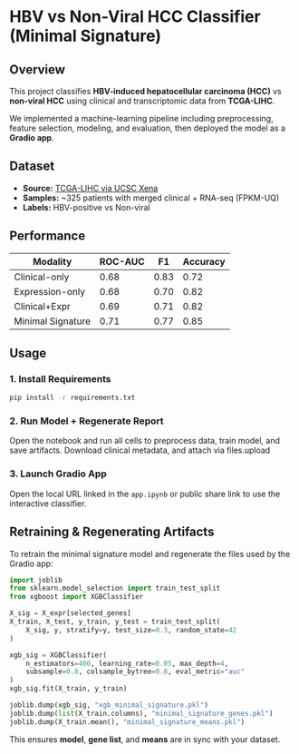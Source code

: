 
# HBV vs Non-Viral HCC Classifier (Minimal Signature)

## Overview
This project classifies **HBV-induced hepatocellular carcinoma (HCC)** vs **non-viral HCC** using clinical and transcriptomic data from **TCGA-LIHC**.

We implemented a machine-learning pipeline including preprocessing, feature selection, modeling, and evaluation, then deployed the model as a **Gradio app**.

## Dataset
- **Source:** [TCGA-LIHC via UCSC Xena](https://xenabrowser.net/datapages/?cohort=TCGA%20Liver%20Cancer%20(LIHC))
- **Samples:** ~325 patients with merged clinical + RNA-seq (FPKM-UQ)
- **Labels:** HBV-positive vs Non-viral

## Performance 
| Modality            | ROC-AUC | F1   | Accuracy |
|---------------------|---------|------|----------|
| Clinical-only       | 0.68    | 0.83 | 0.72     |
| Expression-only     | 0.68    | 0.70 | 0.82     |
| Clinical+Expr       | 0.69    | 0.71 | 0.82     |
| Minimal Signature   | 0.71    | 0.77 | 0.85     |

## Usage
### 1. Install Requirements
```bash
pip install -r requirements.txt
```

### 2. Run Model + Regenerate Report
Open the notebook and run all cells to preprocess data, train model, and save artifacts. Download clinical metadata, and attach via files.upload 

### 3. Launch Gradio App
Open the local URL linked in the ``app.ipynb`` or public share link to use the interactive classifier.

## Retraining & Regenerating Artifacts
To retrain the minimal signature model and regenerate the files used by the Gradio app:

```python
import joblib
from sklearn.model_selection import train_test_split
from xgboost import XGBClassifier

X_sig = X_expr[selected_genes]
X_train, X_test, y_train, y_test = train_test_split(
    X_sig, y, stratify=y, test_size=0.3, random_state=42
)

xgb_sig = XGBClassifier(
    n_estimators=400, learning_rate=0.05, max_depth=4,
    subsample=0.8, colsample_bytree=0.8, eval_metric="auc"
)
xgb_sig.fit(X_train, y_train)

joblib.dump(xgb_sig, "xgb_minimal_signature.pkl")
joblib.dump(list(X_train.columns), "minimal_signature_genes.pkl")
joblib.dump(X_train.mean(), "minimal_signature_means.pkl")
```

This ensures **model**, **gene list**, and **means** are in sync with your dataset.
